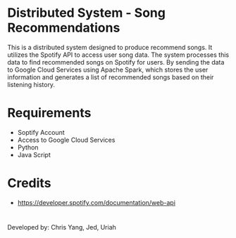 # Distributed System - Song Recommendations
This is a distributed system designed to produce recommend songs. It utilizes the Spotify API to access user song data. The system processes this data to find recommended songs on Spotify for users. By sending the data to Google Cloud Services using Apache Spark, which stores the user information and generates a list of recommended songs based on their listening history.


# Requirements
- Soptify Account
- Access to Google Cloud Services
- Python
- Java Script 


##

# Credits
* https://developer.spotify.com/documentation/web-api


#
Developed by: Chris Yang, Jed, Uriah
